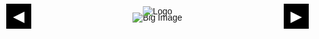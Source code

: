 <!DOCTYPE html>
<html lang="en">
<head>
<meta charset="UTF-8">
<meta name="viewport" content="width=device-width, initial-scale=1.0">
<title>Image Gallery</title>
<style>
    body {
        font-family: Arial, sans-serif;
        margin: 0;
        padding: 0;
        text-align: center;
    }
    .container {
        position: relative;
        max-width: 800px;
        margin: 0 auto;
        padding: 20px;
    }
    .image {
        max-width: 100%;
        height: auto;
    }
    .arrow {
        position: absolute;
        bottom: 10px;
        width: 40px;
        height: 40px;
        background-color: black;
        color: white;
        font-size: 24px;
        line-height: 40px;
        cursor: pointer;
    }
    .arrow.left {
        left: 10px;
    }
    .arrow.right {
        right: 10px;
    }
    .logo {
        position: absolute;
        top: 10px;
        left: 50%;
        transform: translateX(-50%);
        max-width: 100px;
        height: auto;
    }
</style>
</head>
<body>
<div class="container">
    <img class="image" src="big-image.jpg" alt="Big Image">
    <img class="logo" src="logo.png" alt="Logo">
    <div class="arrow left">&#9664;</div>
    <div class="arrow right">&#9654;</div>
</div>
</body>
</html>
